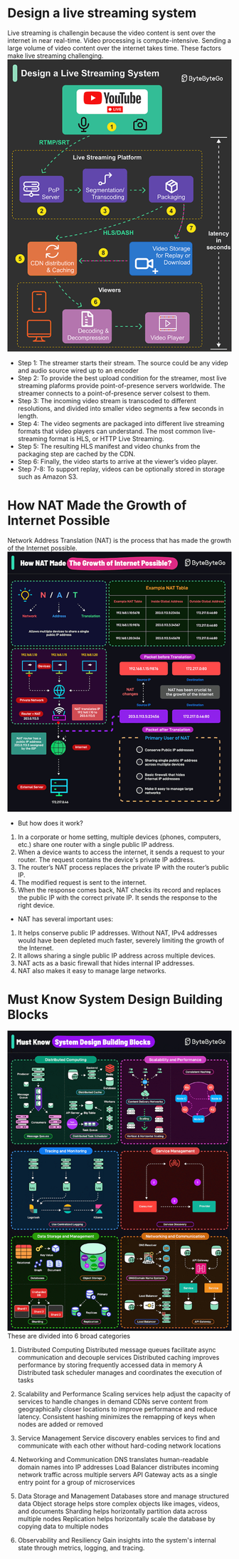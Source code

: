 # Design a live streaming system
Live streaming is challengin because the video content is sent over the internet in near real-time. Video processing is compute-intensive. Sending a large volume of video content over the internet takes time. These factors make live streaming challenging.
![alt text](image-53.png)
- Step 1: The streamer starts their stream. The source could be any videp and audio source wired up to an encoder 
- Step 2: To provide the best upload condition for the streamer, most live streaming plaforms provide point-of-presence servers worldwide. The streamer connects to a point-of-presence server colsest to them.
- Step 3: The incoming video stream is transcoded to different resolutions, and divided into smaller video segments a few seconds in length.
- Step 4: The video segments are packaged into different live streaming formats that video players can understand. The most common live-streaming format is HLS, or HTTP Live Streaming.
- Step 5: The resulting HLS manifest and video chunks from the packaging step are cached by the CDN.
- Step 6: Finally, the video starts to arrive at the viewer’s video player.
- Step 7-8: To support replay, videos can be optionally stored in storage such as Amazon S3.
# How NAT Made the Growth of Internet Possible
Network Address Translation (NAT) is the process that has made the growth of the Internet possible.
![alt text](image-54.png)
- But how does it work?
1. In a corporate or home setting, multiple devices (phones, computers, etc.) share one router with a single public IP address.
2. When a device wants to access the internet, it sends a request to your router. The request contains the device's private IP address.
3. The router’s NAT process replaces the private IP with the router’s public IP.
4. The modified request is sent to the internet.
5. When the response comes back, NAT checks its record and replaces the public IP with the correct private IP. It sends the response to the right device.
- NAT has several important uses:
1. It helps conserve public IP addresses. Without NAT, IPv4 addresses would have been depleted much faster, severely limiting the growth of the Internet.
2. It allows sharing a single public IP address across multiple devices.
3. NAT acts as a basic firewall that hides internal IP addresses.
4. NAT also makes it easy to manage large networks.
# Must Know System Design Building Blocks
![alt text](image-55.png)
These are divided into 6 broad categories
1. Distributed Computing
Distributed message queues facilitate async communication and decouple services
Distributed caching improves performance by storing frequently accessed data in memory
A Distributed task scheduler manages and coordinates the execution of tasks
2. Scalability and Performance
Scaling services help adjust the capacity of services to handle changes in demand
CDNs serve content from geographically closer locations to improve performance and reduce latency.
Consistent hashing minimizes the remapping of keys when nodes are added or removed
3. Service Management
Service discovery enables services to find and communicate with each other without hard-coding network locations
4. Networking and Communication
DNS translates human-readable domain names into IP addresses
Load Balancer distributes incoming network traffic across multiple servers
API Gateway acts as a single entry point for a group of microservices
5. Data Storage and Management
Databases store and manage structured data
Object storage helps store complex objects like images, videos, and documents
Sharding helps horizontally partition data across multiple nodes
Replication helps horizontally scale the database by copying data to multiple nodes

6. Observability and Resiliency
Gain insights into the system's internal state through metrics, logging, and tracing.